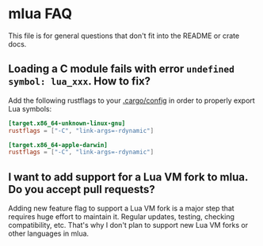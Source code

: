 # mlua FAQ

This file is for general questions that don't fit into the README or crate docs.

## Loading a C module fails with error `undefined symbol: lua_xxx`. How to fix?

Add the following rustflags to your [.cargo/config](http://doc.crates.io/config.html) in order to properly export Lua symbols:

```toml
[target.x86_64-unknown-linux-gnu]
rustflags = ["-C", "link-args=-rdynamic"]

[target.x86_64-apple-darwin]
rustflags = ["-C", "link-args=-rdynamic"]
```

## I want to add support for a Lua VM fork to mlua. Do you accept pull requests?

Adding new feature flag to support a Lua VM fork is a major step that requires huge effort to maintain it.
Regular updates, testing, checking compatibility, etc.
That's why I don't plan to support new Lua VM forks or other languages in mlua.
